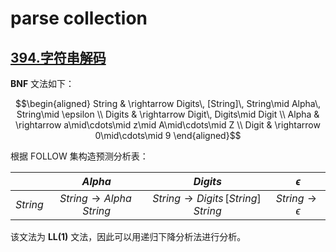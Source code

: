 # parse collection

## [394.字符串解码](../394.字符串解码.java)

**BNF** 文法如下：

$$\begin{aligned}
  String & \rightarrow Digits\, [String]\, String\mid Alpha\, String\mid \epsilon \\
  Digits & \rightarrow Digit\, Digits\mid Digit \\
  Alpha & \rightarrow a\mid\cdots\mid z\mid A\mid\cdots\mid Z \\
  Digit & \rightarrow 0\mid\cdots\mid 9
\end{aligned}$$

根据 FOLLOW 集构造预测分析表：

| | $Alpha$ | $Digits$ | $\epsilon$ |
| :-: | :-: | :-: | :-: |
| $String$ | $String \rightarrow Alpha \, String$ | $String \rightarrow Digits \, [String] \, String$ | $String \rightarrow \epsilon$ |

该文法为 **LL(1)** 文法，因此可以用递归下降分析法进行分析。

